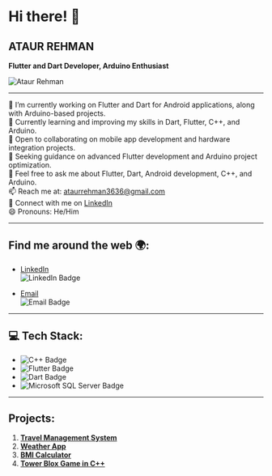 # Hi there! 👋

## ATAUR REHMAN
**Flutter and Dart Developer, Arduino Enthusiast**

![Ataur Rehman](https://storage.googleapis.com/a1aa/image/7rY0MDDk55Ifwsu9w-4jZqiQTH6CflOag9dPudfJ4go.jpg)

---

🔭 I’m currently working on Flutter and Dart for Android applications, along with Arduino-based projects.  
🌱 Currently learning and improving my skills in Dart, Flutter, C++, and Arduino.  
👯 Open to collaborating on mobile app development and hardware integration projects.  
🤔 Seeking guidance on advanced Flutter development and Arduino project optimization.  
💬 Feel free to ask me about Flutter, Dart, Android development, C++, and Arduino.  
📫 Reach me at: [ataurrehman3636@gmail.com](mailto:ataurrehman3636@gmail.com)  
💼 Connect with me on [LinkedIn](https://linkedin.com/in/ataurrehman-cs)  
😄 Pronouns: He/Him

---

## Find me around the web 🌍:
- [LinkedIn](https://linkedin.com/in/ataurrehman-cs)  
  ![LinkedIn Badge](https://img.shields.io/badge/LinkedIn-%230077B5.svg?logo=linkedin&logoColor=white)
  
- [Email](mailto:ataurrehman3636@gmail.com)  
  ![Email Badge](https://img.shields.io/badge/Email-D14836?logo=gmail&logoColor=white)

---

## 💻 Tech Stack:
- ![C++ Badge](https://img.shields.io/badge/c++-%2300599C.svg?style=for-the-badge&logo=c%2B%2B&logoColor=white)
- ![Flutter Badge](https://img.shields.io/badge/Flutter-%2302569B.svg?style=for-the-badge&logo=Flutter&logoColor=white)
- ![Dart Badge](https://img.shields.io/badge/dart-%230175C2.svg?style=for-the-badge&logo=dart&logoColor=white)
- ![Microsoft SQL Server Badge](https://img.shields.io/badge/Microsoft%20SQL%20Server-CC2927?style=for-the-badge&logo=microsoft%20sql%20server&logoColor=white)

---

## Projects:
1. **[Travel Management System](#)**  
2. **[Weather App](#)**  
3. **[BMI Calculator](#)**  
4. **[Tower Blox Game in C++](#)**  
